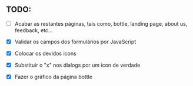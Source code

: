 ## TODO:

- [ ] Acabar as restantes páginas, tais como, bottle, landing page, about us, feedback, etc...

- [x] Validar os campos dos formulários por JavaScript

- [x] Colocar os devidos icons

- [x] Substituir o "x" nos dialogs por um icon de verdade

- [x] Fazer o gráfico da página bottle
